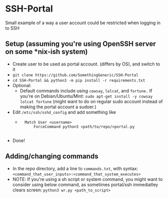 # SSH-Portal
Small example of a way a user account could be restricted when logging in to SSH
## Setup (assuming you're using OpenSSH server on some *nix-ish system)
* Create user to be used as portal account. (differs by OS), and switch to it
* `git clone https://github.com/SomethingGeneric/SSH-Portal`
* `cd SSH-Portal && python3 -m pip install -r requirements.txt`
* Optional:
    * Default commands include using `cowsay`, `lolcat`, and `fortune.` If you're on Debian/Ubuntu/Mint: `sudo apt-get install -y cowsay lolcat fortune` (might want to do on regular sudo account instead of making the portal account a sudoer.)
* Edit `/etc/ssh/sshd_config` and add something like
    * ```
        Match User <username>
            ForceCommand python3 <path/to/repo/>portal.py
    ```
* Done!
## Adding/changing commands
* In the repo directory, add a line to `commands.txt`, with syntax:
    ```<command_that_user_inputs>:<command_that_system_executes>```
* NOTE: If you're using a sh script or system command, you might want to consider using below command, as sometimes portal/ssh immediatley clears screen:
    ```python3 wr.py <path_to_script>```
